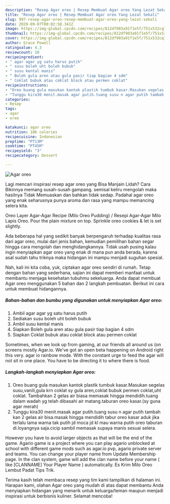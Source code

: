 ```yaml
---
description: "Resep Agar oreo | Resep Membuat Agar oreo Yang Lezat Sekali"
title: "Resep Agar oreo | Resep Membuat Agar oreo Yang Lezat Sekali"
slug: 997-resep-agar-oreo-resep-membuat-agar-oreo-yang-lezat-sekali
date: 2020-09-07T00:02:58.341Z
image: https://img-global.cpcdn.com/recipes/812df903a91f1e5f/751x532cq70/agar-oreo-foto-resep-utama.jpg
thumbnail: https://img-global.cpcdn.com/recipes/812df903a91f1e5f/751x532cq70/agar-oreo-foto-resep-utama.jpg
cover: https://img-global.cpcdn.com/recipes/812df903a91f1e5f/751x532cq70/agar-oreo-foto-resep-utama.jpg
author: Grace Powell
ratingvalue: 4.3
reviewcount: 10
recipeingredient:
- " agar agar yg satu harus putih"
- " susu boleh uht boleh bubuk"
- " susu kental manis"
- " Boleh gula aren atau gula pasir tiap bagian 4 sdm"
- " Coklat bubuk atau coklat block atau permen coklat"
recipeinstructions:
- "Oreo buang gula masukan kantok plastik tumbuk kasar.Masukan segelas susu,vanili,gula krn coklat sy gula aren,coklat bubuk permen coklat,uht coklat. Tambahkan 2 gelas air biasa memasak hingga mendidih.tuang dalam wadah yg telah dibasahi air matang.taburan oreo kasar.(sy guna agar merah)"
- "Tunggu kira30 menit.masak agar putih.tuang susu n agar putih tambah kan 2 gelas air bisa.masak hingga mendidih tabur oreo kasar aduk jika terlalu lama warna tak putih jd moca jd kl mau warna putih oreo taburan di.loyangnya saja.cicip sambil memasak supaya manis sesuai selera."
categories:
- Resep
tags:
- agar
- oreo

katakunci: agar oreo 
nutrition: 186 calories
recipecuisine: Indonesian
preptime: "PT13M"
cooktime: "PT45M"
recipeyield: "3"
recipecategory: Dessert

---
```



![Agar oreo](https://img-global.cpcdn.com/recipes/812df903a91f1e5f/751x532cq70/agar-oreo-foto-resep-utama.jpg)

Lagi mencari inspirasi resep agar oreo yang Bisa Manjain Lidah? Cara Bikinnya memang susah-susah gampang. semisal keliru mengolah maka hasilnya Tidak Memuaskan dan bahkan tidak sedap. Padahal agar oreo yang enak seharusnya punya aroma dan rasa yang mampu memancing selera kita.

Oreo Layer Agar-Agar Recipe (Milo Oreo Pudding) / Resepi Agar-Agar Milo Lapis Oreo. Pour the plain mixture on top. Sprinkle oreo cookies &amp; let is set slightly.

Ada beberapa hal yang sedikit banyak berpengaruh terhadap kualitas rasa dari agar oreo, mulai dari jenis bahan, kemudian pemilihan bahan segar hingga cara mengolah dan menghidangkannya. Tidak usah pusing kalau ingin menyiapkan agar oreo yang enak di mana pun anda berada, karena asal sudah tahu triknya maka hidangan ini mampu menjadi suguhan spesial.


Nah, kali ini kita coba, yuk, ciptakan agar oreo sendiri di rumah. Tetap dengan bahan yang sederhana, sajian ini dapat memberi manfaat untuk membantu menjaga kesehatan tubuhmu sekeluarga. Anda dapat membuat Agar oreo menggunakan 5 bahan dan 2 langkah pembuatan. Berikut ini cara untuk membuat hidangannya.

<!--inarticleads1-->

##### Bahan-bahan dan bumbu yang digunakan untuk menyiapkan Agar oreo:

1. Ambil  agar agar yg satu harus putih
1. Sediakan  susu boleh uht boleh bubuk
1. Ambil  susu kental manis
1. Siapkan  Boleh gula aren atau gula pasir tiap bagian 4 sdm
1. Siapkan  Coklat bubuk atau coklat block atau permen coklat


Sometimes, when we look up from gaming, at our friends all around us (on screens mostly Agar.io. We&#39;ve got an open beta happening on Android right this very. agar io rainbow mode. With the constant urge to feed the agar will not sit in one place. You have to be directing it to where there is food. 

<!--inarticleads2-->

##### Langkah-langkah menyiapkan Agar oreo:

1. Oreo buang gula masukan kantok plastik tumbuk kasar.Masukan segelas susu,vanili,gula krn coklat sy gula aren,coklat bubuk permen coklat,uht coklat. Tambahkan 2 gelas air biasa memasak hingga mendidih.tuang dalam wadah yg telah dibasahi air matang.taburan oreo kasar.(sy guna agar merah)
1. Tunggu kira30 menit.masak agar putih.tuang susu n agar putih tambah kan 2 gelas air bisa.masak hingga mendidih tabur oreo kasar aduk jika terlalu lama warna tak putih jd moca jd kl mau warna putih oreo taburan di.loyangnya saja.cicip sambil memasak supaya manis sesuai selera.


However you have to avoid larger objects as that will be the end of the game. Agario game is a project where you can play agario unblocked at school with different game mods such as agar.io pvp, agario private server and teams. You can change your player name from Update Membership page. In the clan system, game will add the clan name before your name ( like [CLANNAME] Your Player Name ) automatically. Es Krim Milo Oreo Lembut Padat Tips Trik. 

Terima kasih telah membaca resep yang tim kami tampilkan di halaman ini. Harapan kami, olahan Agar oreo yang mudah di atas dapat membantu Anda menyiapkan hidangan yang menarik untuk keluarga/teman maupun menjadi inspirasi untuk berbisnis kuliner. Selamat mencoba!

